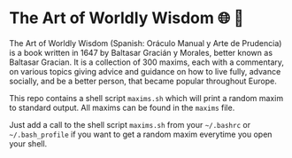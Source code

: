 # The Art of Worldly Wisdom :globe_with_meridians: :book:

The Art of Worldly Wisdom (Spanish: Oráculo Manual y Arte de Prudencia) is a book written in 1647 by Baltasar Gracián y Morales, better known as Baltasar Gracian. It is a collection of 300 maxims, each with a commentary, on various topics giving advice and guidance on how to live fully, advance socially, and be a better person, that became popular throughout Europe.

This repo contains a shell script `maxims.sh` which will print a random maxim to standard output. All maxims can be found in the `maxims` file.

Just add a call to the shell script `maxims.sh` from your `~/.bashrc` or `~/.bash_profile` if you want to get a random maxim everytime you open your shell.
